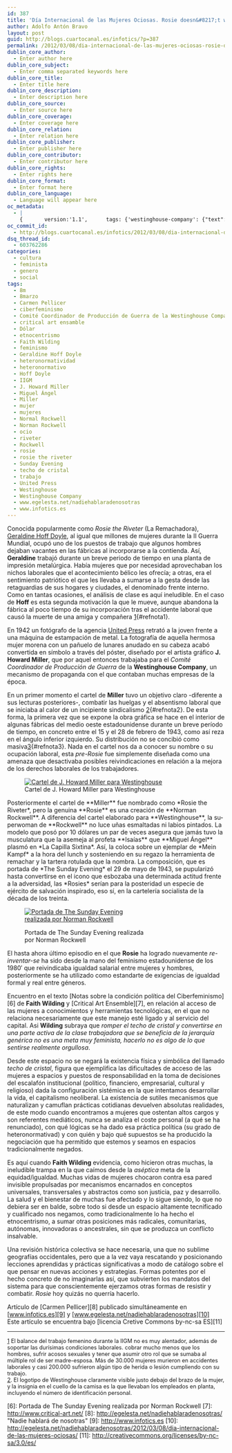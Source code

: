 ```yaml
---
id: 387
title: 'Día Internacional de las Mujeres Ociosas. Rosie doesn&#8217;t want to do it'
author: Adolfo Antón Bravo
layout: post
guid: http://blogs.cuartocanal.es/infotics/?p=387
permalink: /2012/03/08/dia-internacional-de-las-mujeres-ociosas-rosie-doesnt-want-to-do-it/
dublin_core_author:
  - Enter author here
dublin_core_subject:
  - Enter comma separated keywords here
dublin_core_title:
  - Enter title here
dublin_core_description:
  - Enter description here
dublin_core_source:
  - Enter source here
dublin_core_coverage:
  - Enter coverage here
dublin_core_relation:
  - Enter relation here
dublin_core_publisher:
  - Enter publisher here
dublin_core_contributor:
  - Enter contributor here
dublin_core_rights:
  - Enter rights here
dublin_core_format:
  - Enter format here
dublin_core_language:
  - Language will appear here
oc_metadata:
  - |
    {		version:'1.1',		tags: {'westinghouse-company': {"text":"Westinghouse Company","slug":"westinghouse-company","source":{"_className":"Entity","url":"http://d.opencalais.com/comphash-1/20e5ce61-d40f-3565-bdb6-06d76755ba27","subjectURL":null,"type":{"_className":"ArtifactType","url":"http://s.opencalais.com/1/type/em/e/Company","name":"Company"},"name":"Westinghouse Company","rawRelevance":0.554,"normalizedRelevance":1},"bucketName":"current","bucketPlacement":"auto","_className":"Tag"}, 'geraldine-hoff-doyle': {"text":"Geraldine Hoff Doyle","slug":"geraldine-hoff-doyle","source":{"_className":"Entity","url":"http://d.opencalais.com/pershash-1/bb164cc8-7581-36ef-94ef-49b4301bb677","subjectURL":null,"type":{"_className":"ArtifactType","url":"http://s.opencalais.com/1/type/em/e/Person","name":"Person"},"name":"Geraldine Hoff Doyle","rawRelevance":0.352,"normalizedRelevance":0.6353790613718411},"bucketName":"current","bucketPlacement":"auto","_className":"Tag"}, '8m': {"text":"8m","slug":"8m","source":null,"bucketName":"current","bucketPlacement":"auto","_className":"Tag"}, '8marzo': {"text":"8marzo","slug":"8marzo","source":null,"bucketName":"current","bucketPlacement":"auto","_className":"Tag"}, 'rosie': {"text":"rosie","slug":"rosie","source":null,"bucketName":"current","bucketPlacement":"auto","_className":"Tag"}, 'rosie-the-riveter': {"text":"rosie the riveter","slug":"rosie-the-riveter","source":null,"bucketName":"current","bucketPlacement":"auto","_className":"Tag"}, 'riveter': {"text":"riveter","slug":"riveter","source":null,"bucketName":"current","bucketPlacement":"auto","_className":"Tag"}, 'techo-de-cristal': {"text":"techo de cristal","slug":"techo-de-cristal","source":null,"bucketName":"current","bucketPlacement":"auto","_className":"Tag"}, 'ciberfeminismo': {"text":"ciberfeminismo","slug":"ciberfeminismo","source":null,"bucketName":"current","bucketPlacement":"auto","_className":"Tag"}, 'feminismo': {"text":"feminismo","slug":"feminismo","source":null,"bucketName":"current","bucketPlacement":"auto","_className":"Tag"}, 'critical-art-ensamble': {"text":"critical art ensamble","slug":"critical-art-ensamble","source":null,"bucketName":"current","bucketPlacement":"auto","_className":"Tag"}, 'mujer': {"text":"mujer","slug":"mujer","source":null,"bucketName":"current","bucketPlacement":"auto","_className":"Tag"}, 'mujeres': {"text":"mujeres","slug":"mujeres","source":null,"bucketName":"current","bucketPlacement":"auto","_className":"Tag"}, 'ocio': {"text":"ocio","slug":"ocio","source":null,"bucketName":"current","bucketPlacement":"auto","_className":"Tag"}, 'rockwell': {"text":"Rockwell","slug":"rockwell","source":null,"bucketName":"current","bucketPlacement":"auto","_className":"Tag"}, 'normal-rockwell': {"text":"Normal Rockwell","slug":"normal-rockwell","source":null,"bucketName":"current","bucketPlacement":"auto","_className":"Tag"}, 'miller': {"text":"Miller","slug":"miller","source":null,"bucketName":"current","bucketPlacement":"auto","_className":"Tag"}, 'hoff-doyle': {"text":"Hoff Doyle","slug":"hoff-doyle","source":null,"bucketName":"current","bucketPlacement":"auto","_className":"Tag"}, 'trabajo': {"text":"trabajo","slug":"trabajo","source":null,"bucketName":"current","bucketPlacement":"auto","_className":"Tag"}, 'westinghouse': {"text":"Westinghouse","slug":"westinghouse","source":null,"bucketName":"current","bucketPlacement":"auto","_className":"Tag"}, 'iigm': {"text":"IIGM","slug":"iigm","source":null,"bucketName":"current","bucketPlacement":"auto","_className":"Tag"}, 'etnocentrismo': {"text":"etnocentrismo","slug":"etnocentrismo","source":null,"bucketName":"current","bucketPlacement":"auto","_className":"Tag"}, 'heteronormativo': {"text":"heteronormativo","slug":"heteronormativo","source":null,"bucketName":"current","bucketPlacement":"auto","_className":"Tag"}, 'heteronormatividad': {"text":"heteronormatividad","slug":"heteronormatividad","source":null,"bucketName":"current","bucketPlacement":"auto","_className":"Tag"}, 'sunday-evening': {"text":"Sunday Evening","slug":"sunday-evening","source":null,"bucketName":"current","bucketPlacement":"auto","_className":"Tag"}, 'comit-coordinador-de-produccin-de-guerra-de-la-westinghouse-company': {"text":"Comité Coordinador de Producción de Guerra de la Westinghouse Company","slug":"comit-coordinador-de-produccin-de-guerra-de-la-westinghouse-company","source":null,"bucketName":"current","bucketPlacement":"auto","_className":"Tag"}}	}
oc_commit_id:
  - http://blogs.cuartocanal.es/infotics/2012/03/08/dia-internacional-de-las-mujeres-ociosas-rosie-doesnt-want-to-do-it/1331237845
dsq_thread_id:
  - 603762286
categories:
  - cultura
  - feminista
  - genero
  - social
tags:
  - 8m
  - 8marzo
  - Carmen Pellicer
  - ciberfeminismo
  - Comité Coordinador de Producción de Guerra de la Westinghouse Company
  - critical art ensamble
  - Dólar
  - etnocentrismo
  - Faith Wilding
  - feminismo
  - Geraldine Hoff Doyle
  - heteronormatividad
  - heteronormativo
  - Hoff Doyle
  - IIGM
  - J. Howard Miller
  - Miguel Ángel
  - Miller
  - mujer
  - mujeres
  - Normal Rockwell
  - Norman Rockwell
  - ocio
  - riveter
  - Rockwell
  - rosie
  - rosie the riveter
  - Sunday Evening
  - techo de cristal
  - trabajo
  - United Press
  - Westinghouse
  - Westinghouse Company
  - www.egelesta.net/nadiehablaradenosotras
  - www.infotics.es
---
```

Conocida popularmente como *Rosie the Riveter* (La Remachadora), [Geraldine Hoff Doyle][1], al igual que millones de mujeres durante la II Guerra Mundial, ocupó uno de los puestos de trabajo que algunos hombres dejaban vacantes en las fábricas al incorporarse a la contienda. Así, **Geraldine** trabajó durante un breve periodo de tiempo en una planta de impresión metalúrgica. Había mujeres que por necesidad aprovechaban los nichos laborales que el acontecimiento bélico les ofrecía; a otras, era el sentimiento patriótico el que les llevaba a sumarse a la gesta desde las retaguardias de sus hogares y ciudades, el denominado frente interno. Como en tantas ocasiones, el análisis de clase es aquí ineludible. En el caso de **Hoff** es esta segunda motivación la que le mueve, aunque abandona la fábrica al poco tiempo de su incorporación tras el accidente laboral que causó la muerte de una amiga y compañera [1][2]{#refnota1}.

En 1942 un fotógrafo de la agencia [United Press][3] retrató a la joven frente a una máquina de estampación de metal. La fotografía de aquella hermosa mujer morena con un pañuelo de lunares anudado en su cabeza acabó convertida en símbolo a través del póster, diseñado por el artista gráfico **J. Howard Miller**, que por aquel entonces trabajaba para el *Comité Coordinador de Producción de Guerra* de la **Westinghouse Company**, un mecanismo de propaganda con el que contaban muchas empresas de la época.

En un primer momento el cartel de **Miller** tuvo un objetivo claro -diferente a sus lecturas posteriores-, combatir las huelgas y el absentismo laboral que se iniciaba al calor de un incipiente sindicalismo [2][4]{#refnota2}. De esta forma, la primera vez que se expone la obra gráfica se hace en el interior de algunas fábricas del medio oeste estadounidense durante un breve período de tiempo, en concreto entre el 15 y el 28 de febrero de 1943, como así reza en el ángulo inferior izquierdo. Su distribución no se concibió como masiva[3][5]{#refnota3}. Nada en el cartel nos da a conocer su nombre o su ocupación laboral, esta *pre-Rosie* fue simplemente diseñada como una amenaza que desactivaba posibles reivindicaciones en relación a la mejora de los derechos laborales de los trabajadores.  
<figure style="width: 371px;" class="wp-caption alignone"><a href="http://i2.wp.com/en.wikipedia.org/wiki/File:We_Can_Do_It!.jpg" data-rel="lightbox-0" title=""><img src="http://i0.wp.com/blogs.cuartocanal.es/infotics/files/2012/03/371px-We_Can_Do_It.jpg?resize=371%2C480"  alt="Cartel de J. Howard Miller para Westinghouse"  data-recalc-dims="1" /></a><figcaption class="wp-caption-text">Cartel de J. Howard Miller para Westinghouse</figcaption></figure>  
Posteriormente el cartel de **Miller** fue nombrado como *Rosie the Riveter*, pero la genuina **Rosie** es una creación de **Norman Rockwell**. A diferencia del cartel elaborado para **Westinghouse**, la <span lang="en">superwoman</span> de **Rockwell** no luce uñas esmaltadas ni labios pintados. La modelo que posó por 10 dólares un par de veces asegura que jamás tuvo la musculatura que la asemeja al profeta **Isaías** que **Miguel Ángel** plasmó en *La Capilla Sixtina*. Así, la coloca sobre un ejemplar de *Mein Kampf* a la hora del <span lang="en">lunch</span> y sosteniendo en su regazo la herramienta de remachar y la tartera rotulada que la nombra. La composición, que es portada de *The Sunday Evening* el 29 de mayo de 1943, se pupularizó hasta convertirse en el icono que esbozaba una determinada actitud frente a la adversidad, las *Rosies* serían para la posteridad un especie de ejército de salvación inspirado, eso sí, en la cartelería socialista de la década de los treinta.<figure style="width: 288px;" class="wp-caption alignone">

<a href="http://i0.wp.com/en.wikipedia.org/wiki/File:RosieTheRiveter.jpg" data-rel="lightbox-1" title=""><img src="http://i1.wp.com/blogs.cuartocanal.es/infotics/files/2012/03/RosieTheRiveter.jpg?resize=288%2C373"  alt="Portada de The Sunday Evening realizada por Norman Rockwell"  data-recalc-dims="1" /></a><figcaption class="wp-caption-text">Portada de The Sunday Evening realizada por Norman Rockwell</figcaption></figure> 

El hasta ahora último episodio en el que **Rosie** ha logrado nuevamente *re-inventar-se* ha sido desde la mano del feminismo estadounidense de los 1980&#8242; que reivindicaba igualdad salarial entre mujeres y hombres, posteriormente se ha utilizado como estandarte de exigencias de igualdad formal y real entre géneros.

Encuentro en el texto [Notas sobre la condición política del Ciberfeminismo][6] de **Faith Wilding** y [Critical Art Ensemble][7], en relación al acceso de las mujeres a conocimientos y herramientas tecnológicas, en el que no relaciona necesariamente que este manejo esté ligado y al servicio del capital. Asi **Wilding** subraya que <cite>romper el techo de cristal y convertirse en una parte activa de la clase trabajadora que se beneficia de la jerarquía genérica no es una meta muy feminista, hacerlo no es algo de lo que sentirse realmente orgullosa</cite>.

Desde este espacio no se negará la existencia física y simbólica del llamado *techo de cristal*, figura que ejemplifica las dificultades de acceso de las mujeres a espacios y puestos de responsabilidad en la toma de decisiones del escalafón institucional (político, financiero, empresarial, cultural y religioso) dada la configuración sistémica en la que intentamos desarrollar la vida, el capitalismo neoliberal. La existencia de sutiles mecanismos que naturalizan y camuflan prácticas cotidianas devuelven absolutas realidades, de este modo cuando encontramos a mujeres que ostentan altos cargos y son referentes mediáticos, nunca se analiza el coste personal (a qué se ha renunciado), con qué lógicas se ha dado esa práctica política (su grado de heteronormativad) y con quién y bajo qué supuestos se ha producido la negociación que ha permitido que estemos y seamos en espacios tradicionalmente negados.

Es aquí cuando **Faith Wilding** evidencia, como hicieron otras muchas, la ineludible trampa en la que caímos desde la *aséptica* meta de la equidad/igualdad. Muchas vidas de mujeres chocaron contra esa pared invisible propulsadas por mecanismos encarnados en conceptos universales, transversales y abstractos como son justicia, paz y desarrollo. La salud y el bienestar de muchas fue afectado y lo sigue siendo, lo que no debiera ser en balde, sobre todo si desde un espacio altamente tecnificado y cualificado nos negamos, como tradicionalmente lo ha hecho el etnocentrismo, a sumar otras posiciones más radicales, comunitarias, autónomas, innovadoras o ancestrales, sin que se produzca un conflicto insalvable.

Una revisión histórica colectiva se hace necesaria, una que no sublime geografías occidentales, pero que a la vez vaya rescatando y posicionando lecciones aprendidas y prácticas significativas a modo de catálogo sobre el que pensar en nuevas acciones y estrategias. Formas potentes por el hecho concreto de no imaginarlas así, que subvierten los mandatos del sistema para que conscientemente ejerzamos otras formas de resistir y combatir. *Rosie* hoy quizás no querría hacerlo.

Artículo de [Carmen Pellicer][8] publicado simultáneamente en [www.infotics.es][9] y [www.egelesta.net/nadiehablaradenosotras][10]  
Este artículo se encuentra bajo [licencia Cretive Commons by-nc-sa ES][11]

* * *

<div id="nota1" style="font-size: 0.9em;">
  <a href="#refnota1">1</a> El balance del trabajo femenino durante la IIGM no es muy alentador, además de soportar las durísimas condiciones laborales. cobrar mucho menos que los hombres, sufrir acosos sexuales y tener que asumir otro rol que se sumaba al múltiple rol de ser madre-esposa. Más de 30.000 mujeres murieron en accidentes laborales y casi 200.000 sufrieron algún tipo de herida o lesión cumpliendo con su trabajo.
</div>

<div id="nota3" style="font-size: 0.9em;">
  <a href="#refnota2">2</a>. El logotipo de Westinghouse claramente visible justo debajo del brazo de la mujer, y la insignia en el cuello de la camisa es la que llevaban los empleados en planta, incluyendo el número de identificación personal.
</div>

 [1]: http://en.wikipedia.org/wiki/Geraldine_Doyle
 [2]: #nota1 "Nota 1"
 [3]: http://es.wikipedia.org/wiki/United_Press_International
 [4]: #nota2
 [5]: #nota3
 [6]: Portada de The Sunday Evening realizada por Norman Rockwell
 [7]: http://www.critical-art.net/
 [8]: http://egelesta.net/nadiehablaradenosotras/ "Nadie hablará de nosotras"
 [9]: http://www.infotics.es
 [10]: http://egelesta.net/nadiehablaradenosotras/2012/03/08/dia-internacional-de-las-mujeres-ociosas/
 [11]: http://creativecommons.org/licenses/by-nc-sa/3.0/es/